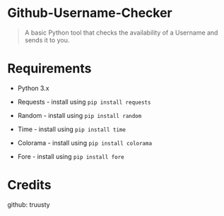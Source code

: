 # Github-Username-Checker
> A basic Python tool that checks the availability of a Username and sends it to you.
# Requirements
- Python 3.x
- Requests - install using `pip install requests`
  
- Random - install using `pip install random`
 
- Time - install using `pip install time`
  
- Colorama - install using `pip install colorama`

- Fore - install using `pip install fore`

# Credits
github: truusty

